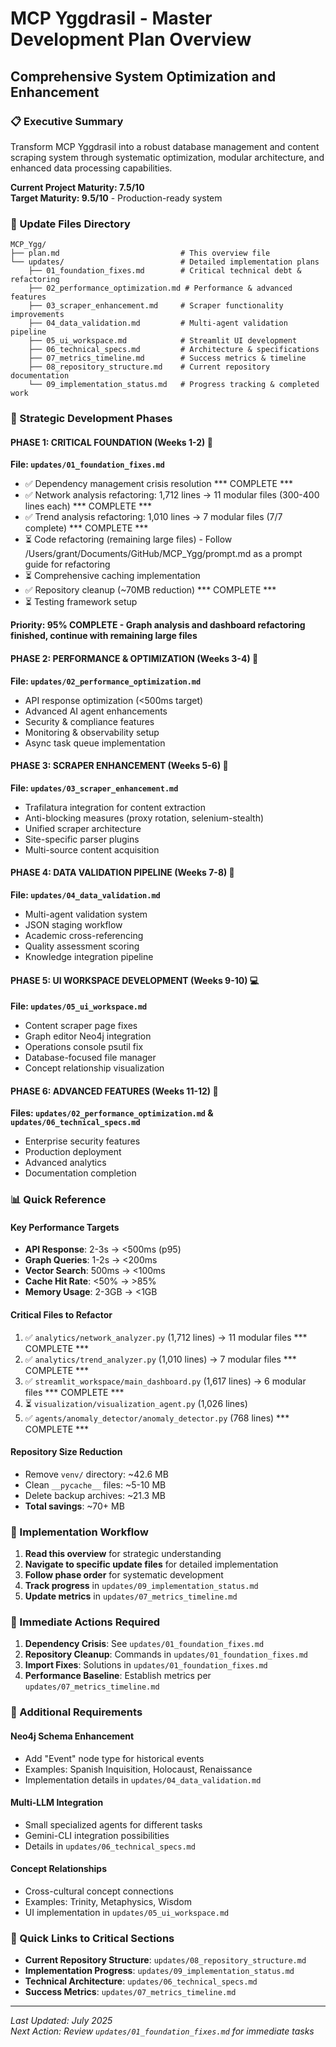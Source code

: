 # MCP Yggdrasil - Master Development Plan Overview
## Comprehensive System Optimization and Enhancement

### 📋 Executive Summary
Transform MCP Yggdrasil into a robust database management and content scraping system through systematic optimization, modular architecture, and enhanced data processing capabilities.

**Current Project Maturity: 7.5/10**  
**Target Maturity: 9.5/10** - Production-ready system

### 📁 Update Files Directory
```
MCP_Ygg/
├── plan.md                           # This overview file
└── updates/                          # Detailed implementation plans
    ├── 01_foundation_fixes.md        # Critical technical debt & refactoring
    ├── 02_performance_optimization.md # Performance & advanced features
    ├── 03_scraper_enhancement.md     # Scraper functionality improvements
    ├── 04_data_validation.md         # Multi-agent validation pipeline
    ├── 05_ui_workspace.md            # Streamlit UI development
    ├── 06_technical_specs.md         # Architecture & specifications
    ├── 07_metrics_timeline.md        # Success metrics & timeline
    ├── 08_repository_structure.md    # Current repository documentation
    └── 09_implementation_status.md   # Progress tracking & completed work
```

### 🎯 Strategic Development Phases

#### **PHASE 1: CRITICAL FOUNDATION** (Weeks 1-2) 🚨 
**File: `updates/01_foundation_fixes.md`**
- ✅ Dependency management crisis resolution *** COMPLETE ***
- ✅ Network analysis refactoring: 1,712 lines → 11 modular files (300-400 lines each) *** COMPLETE ***
- ✅ Trend analysis refactoring: 1,010 lines → 7 modular files (7/7 complete) *** COMPLETE ***
- ⏳ Code refactoring (remaining large files) - Follow /Users/grant/Documents/GitHub/MCP_Ygg/prompt.md as a prompt guide for refactoring
- ⏳ Comprehensive caching implementation
- ✅ Repository cleanup (~70MB reduction) *** COMPLETE ***
- ⏳ Testing framework setup

**Priority: 95% COMPLETE - Graph analysis and dashboard refactoring finished, continue with remaining large files**

#### **PHASE 2: PERFORMANCE & OPTIMIZATION** (Weeks 3-4) 🚀
**File: `updates/02_performance_optimization.md`**
- API response optimization (<500ms target)
- Advanced AI agent enhancements
- Security & compliance features
- Monitoring & observability setup
- Async task queue implementation

#### **PHASE 3: SCRAPER ENHANCEMENT** (Weeks 5-6) 🔄
**File: `updates/03_scraper_enhancement.md`**
- Trafilatura integration for content extraction
- Anti-blocking measures (proxy rotation, selenium-stealth)
- Unified scraper architecture
- Site-specific parser plugins
- Multi-source content acquisition

#### **PHASE 4: DATA VALIDATION PIPELINE** (Weeks 7-8) 🎯
**File: `updates/04_data_validation.md`**
- Multi-agent validation system
- JSON staging workflow
- Academic cross-referencing
- Quality assessment scoring
- Knowledge integration pipeline

#### **PHASE 5: UI WORKSPACE DEVELOPMENT** (Weeks 9-10) 💻
**File: `updates/05_ui_workspace.md`**
- Content scraper page fixes
- Graph editor Neo4j integration
- Operations console psutil fix
- Database-focused file manager
- Concept relationship visualization

#### **PHASE 6: ADVANCED FEATURES** (Weeks 11-12) 🚀
**Files: `updates/02_performance_optimization.md` & `updates/06_technical_specs.md`**
- Enterprise security features
- Production deployment
- Advanced analytics
- Documentation completion

### 📊 Quick Reference

#### Key Performance Targets
- **API Response**: 2-3s → <500ms (p95)
- **Graph Queries**: 1-2s → <200ms
- **Vector Search**: 500ms → <100ms
- **Cache Hit Rate**: <50% → >85%
- **Memory Usage**: 2-3GB → <1GB

#### Critical Files to Refactor
1. ✅ `analytics/network_analyzer.py` (1,712 lines) → 11 modular files *** COMPLETE ***
2. ✅ `analytics/trend_analyzer.py` (1,010 lines) → 7 modular files *** COMPLETE ***
3. ✅ `streamlit_workspace/main_dashboard.py` (1,617 lines) → 6 modular files *** COMPLETE ***
4. ⏳ `visualization/visualization_agent.py` (1,026 lines)
5. ✅ `agents/anomaly_detector/anomaly_detector.py` (768 lines) *** COMPLETE ***

#### Repository Size Reduction
- Remove `venv/` directory: ~42.6 MB
- Clean `__pycache__` files: ~5-10 MB
- Delete backup archives: ~21.3 MB
- **Total savings**: ~70+ MB

### 🔄 Implementation Workflow

1. **Read this overview** for strategic understanding
2. **Navigate to specific update files** for detailed implementation
3. **Follow phase order** for systematic development
4. **Track progress** in `updates/09_implementation_status.md`
5. **Update metrics** in `updates/07_metrics_timeline.md`

### 🚨 Immediate Actions Required

1. **Dependency Crisis**: See `updates/01_foundation_fixes.md`
2. **Repository Cleanup**: Commands in `updates/01_foundation_fixes.md`
3. **Import Fixes**: Solutions in `updates/01_foundation_fixes.md`
4. **Performance Baseline**: Establish metrics per `updates/07_metrics_timeline.md`

### 📝 Additional Requirements

#### Neo4j Schema Enhancement
- Add "Event" node type for historical events
- Examples: Spanish Inquisition, Holocaust, Renaissance
- Implementation details in `updates/04_data_validation.md`

#### Multi-LLM Integration
- Small specialized agents for different tasks
- Gemini-CLI integration possibilities
- Details in `updates/06_technical_specs.md`

#### Concept Relationships
- Cross-cultural concept connections
- Examples: Trinity, Metaphysics, Wisdom
- UI implementation in `updates/05_ui_workspace.md`

### 🔗 Quick Links to Critical Sections

- **Current Repository Structure**: `updates/08_repository_structure.md`
- **Implementation Progress**: `updates/09_implementation_status.md`
- **Technical Architecture**: `updates/06_technical_specs.md`
- **Success Metrics**: `updates/07_metrics_timeline.md`

---

*Last Updated: July 2025*  
*Next Action: Review `updates/01_foundation_fixes.md` for immediate tasks*